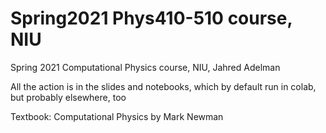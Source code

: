 # Spring2021 Phys410-510 course, NIU
Spring 2021 Computational Physics course, NIU, Jahred Adelman

All the action is in the slides and notebooks, which by default run in colab, but probably elsewhere, too

Textbook: Computational Physics by Mark Newman
